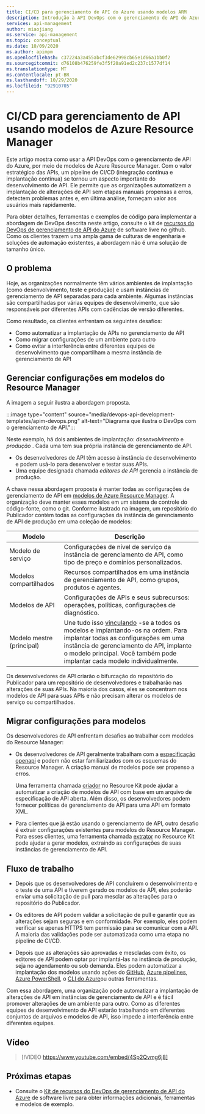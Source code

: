 ```yaml
---
title: CI/CD para gerenciamento de API do Azure usando modelos ARM
description: Introdução à API DevOps com o gerenciamento de API do Azure, usando modelos de Azure Resource Manager para gerenciar implantações de API em um pipeline de CI/CD
services: api-management
author: miaojiang
ms.service: api-management
ms.topic: conceptual
ms.date: 10/09/2020
ms.author: apimpm
ms.openlocfilehash: c37224a3a455abcf3de62998cb65e1d66a1bb0f2
ms.sourcegitcommit: d76108b476259fe3f5f20a91ed2c237c1577df14
ms.translationtype: MT
ms.contentlocale: pt-BR
ms.lasthandoff: 10/29/2020
ms.locfileid: "92910705"
---
```

# <a name="cicd-for-api-management-using-azure-resource-manager-templates"></a>CI/CD para gerenciamento de API usando modelos de Azure Resource Manager

Este artigo mostra como usar a API DevOps com o gerenciamento de API do Azure, por meio de modelos de Azure Resource Manager. Com o valor estratégico das APIs, um pipeline de CI/CD (integração contínua e implantação contínua) se tornou um aspecto importante do desenvolvimento de API. Ele permite que as organizações automatizem a implantação de alterações de API sem etapas manuais propensas a erros, detectem problemas antes e, em última análise, forneçam valor aos usuários mais rapidamente. 

Para obter detalhes, ferramentas e exemplos de código para implementar a abordagem de DevOps descrita neste artigo, consulte o kit de [recursos do DevOps de gerenciamento de API do Azure](https://github.com/Azure/azure-api-management-devops-resource-kit) de software livre no github. Como os clientes trazem uma ampla gama de culturas de engenharia e soluções de automação existentes, a abordagem não é uma solução de tamanho único.

## <a name="the-problem"></a>O problema

Hoje, as organizações normalmente têm vários ambientes de implantação (como desenvolvimento, teste e produção) e usam instâncias de gerenciamento de API separadas para cada ambiente. Algumas instâncias são compartilhadas por várias equipes de desenvolvimento, que são responsáveis por diferentes APIs com cadências de versão diferentes.

Como resultado, os clientes enfrentam os seguintes desafios:

* Como automatizar a implantação de APIs no gerenciamento de API
* Como migrar configurações de um ambiente para outro
* Como evitar a interferência entre diferentes equipes de desenvolvimento que compartilham a mesma instância de gerenciamento de API

## <a name="manage-configurations-in-resource-manager-templates"></a>Gerenciar configurações em modelos do Resource Manager

A imagem a seguir ilustra a abordagem proposta. 

:::image type="content" source="media/devops-api-development-templates/apim-devops.png" alt-text="Diagrama que ilustra o DevOps com o gerenciamento de API.":::

Neste exemplo, há dois ambientes de implantação: *desenvolvimento* e *produção* . Cada uma tem sua própria instância de gerenciamento de API. 

* Os desenvolvedores de API têm acesso à instância de desenvolvimento e podem usá-lo para desenvolver e testar suas APIs. 
* Uma equipe designada chamada *editores de API* gerencia a instância de produção.

A chave nessa abordagem proposta é manter todas as configurações de gerenciamento de API em [modelos de Azure Resource Manager](../azure-resource-manager/resource-group-authoring-templates.md). A organização deve manter esses modelos em um sistema de controle do código-fonte, como o git. Conforme ilustrado na imagem, um repositório do Publicador contém todas as configurações da instância de gerenciamento de API de produção em uma coleção de modelos:

|Modelo  |Descrição  |
|---------|---------|
|Modelo de serviço     | Configurações de nível de serviço da instância de gerenciamento de API, como tipo de preço e domínios personalizados.         |
|Modelos compartilhados     |  Recursos compartilhados em uma instância de gerenciamento de API, como grupos, produtos e agentes.    |
|Modelos de API     |  Configurações de APIs e seus subrecursos: operações, políticas, configurações de diagnóstico.        |
|Modelo mestre (principal)     |   Une tudo isso [vinculando](../azure-resource-manager/resource-group-linked-templates.md) -se a todos os modelos e implantando-os na ordem. Para implantar todas as configurações em uma instância de gerenciamento de API, implante o modelo principal. Você também pode implantar cada modelo individualmente.       |

Os desenvolvedores de API criarão o bifurcação do repositório do Publicador para um repositório de desenvolvedores e trabalharão nas alterações de suas APIs. Na maioria dos casos, eles se concentram nos modelos de API para suas APIs e não precisam alterar os modelos de serviço ou compartilhados.

## <a name="migrate-configurations-to-templates"></a>Migrar configurações para modelos
Os desenvolvedores de API enfrentam desafios ao trabalhar com modelos do Resource Manager:

* Os desenvolvedores de API geralmente trabalham com a [especificação openapi](https://github.com/OAI/OpenAPI-Specification) e podem não estar familiarizados com os esquemas do Resource Manager. A criação manual de modelos pode ser propenso a erros. 

   Uma ferramenta chamada [criador](https://github.com/Azure/azure-api-management-devops-resource-kit/blob/master/src/APIM_ARMTemplate/README.md#Creator) no Resource Kit pode ajudar a automatizar a criação de modelos de API com base em um arquivo de especificação de API aberta. Além disso, os desenvolvedores podem fornecer políticas de gerenciamento de API para uma API em formato XML. 

* Para clientes que já estão usando o gerenciamento de API, outro desafio é extrair configurações existentes para modelos do Resource Manager. Para esses clientes, uma ferramenta chamada [extrator](https://github.com/Azure/azure-api-management-devops-resource-kit/blob/master/src/APIM_ARMTemplate/README.md#extractor) no Resource Kit pode ajudar a gerar modelos, extraindo as configurações de suas instâncias de gerenciamento de API.  

## <a name="workflow"></a>Fluxo de trabalho

* Depois que os desenvolvedores de API concluírem o desenvolvimento e o teste de uma API e tiverem gerado os modelos de API, eles poderão enviar uma solicitação de pull para mesclar as alterações para o repositório do Publicador. 

* Os editores de API podem validar a solicitação de pull e garantir que as alterações sejam seguras e em conformidade. Por exemplo, eles podem verificar se apenas HTTPS tem permissão para se comunicar com a API. A maioria das validações pode ser automatizada como uma etapa no pipeline de CI/CD.

* Depois que as alterações são aprovadas e mescladas com êxito, os editores de API podem optar por implantá-las na instância de produção, seja no agendamento ou sob demanda. Eles podem automatizar a implantação dos modelos usando ações do [GitHub](https://github.com/Azure/apimanagement-devops-samples), [Azure pipelines](/devops/pipelines/), [Azure PowerShell](../azure-resource-manager/templates/deploy-powershell.md), o [CLI do Azure](../azure-resource-manager/templates/deploy-cli.md)ou outras ferramentas.

Com essa abordagem, uma organização pode automatizar a implantação de alterações de API em instâncias de gerenciamento de API e é fácil promover alterações de um ambiente para outro. Como as diferentes equipes de desenvolvimento de API estarão trabalhando em diferentes conjuntos de arquivos e modelos de API, isso impede a interferência entre diferentes equipes.

## <a name="video"></a>Vídeo

> [!VIDEO https://www.youtube.com/embed/4Sp2Qvmg6j8]

## <a name="next-steps"></a>Próximas etapas

- Consulte o [Kit de recursos do DevOps de gerenciamento de API do Azure](https://github.com/Azure/azure-api-management-devops-resource-kit) de software livre para obter informações adicionais, ferramentas e modelos de exemplo.